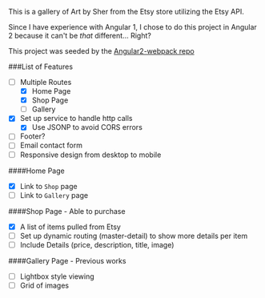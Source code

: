 This is a gallery of Art by Sher from the Etsy store utilizing the Etsy API.

Since I have experience with Angular 1, I chose to do this project in Angular 2 because it can't be _that_ different... Right?

This project was seeded by the [Angular2-webpack repo](https://github.com/preboot/angular2-webpack)

###List of Features
- [ ] Multiple Routes
  - [x] Home Page
  - [x] Shop Page
  - [ ] Gallery
- [x] Set up service to handle http calls
  - [x] Use JSONP to avoid CORS errors
- [ ] Footer?
- [ ] Email contact form
- [ ] Responsive design from desktop to mobile

####Home Page
- [x] Link to `Shop` page
- [ ] Link to `Gallery` page

####Shop Page - Able to purchase
- [x] A list of items pulled from Etsy
- [ ] Set up dynamic routing (master-detail) to show more details per item
- [ ] Include Details (price, description, title, image)
 
####Gallery Page - Previous works
- [ ] Lightbox style viewing
- [ ] Grid of images
